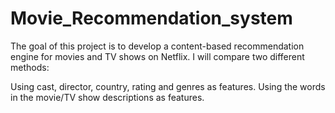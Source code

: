 # Movie_Recommendation_system

The goal of this project is to develop a content-based recommendation engine for movies and TV shows on Netflix. I will compare two different methods:

Using cast, director, country, rating and genres as features.
Using the words in the movie/TV show descriptions as features.
